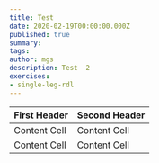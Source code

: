 ```yaml
---
title: Test
date: 2020-02-19T00:00:00.000Z
published: true
summary: 
tags:
author: mgs
description: Test  2
exercises: 
- single-leg-rdl
---
```

First Header  | Second Header
------------- | -------------
Content Cell  | Content Cell
Content Cell  | Content Cell
